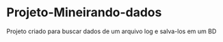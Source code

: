 # Projeto-Mineirando-dados
 Projeto criado para buscar dados de um arquivo log e salva-los em um BD
